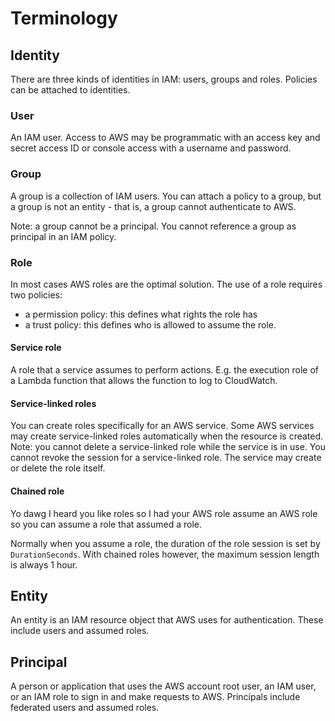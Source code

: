 # Terminology

## Identity&#x20;

There are three kinds of identities in IAM: users, groups and roles. Policies can be attached to identities.&#x20;

### User

An IAM user. Access to AWS may be programmatic with an access key and secret access ID or console access with a username and password.&#x20;

### Group

A group is a collection of IAM users. You can attach a policy to a group, but a group is not an entity - that is, a group cannot authenticate to AWS.

Note: a group cannot be a principal. You cannot reference a group as principal in an IAM policy.&#x20;

### Role

In most cases AWS roles are the optimal solution. The use of a role requires two policies:

* a permission policy: this defines what rights the role has
* a trust policy: this defines who is allowed to assume the role.

#### Service role&#x20;

A role that a service assumes to perform actions. E.g. the execution role of a Lambda function that allows the function to log to CloudWatch.&#x20;

#### Service-linked roles &#x20;

You can create roles specifically for an AWS service. Some AWS services may create service-linked roles automatically when the resource is created. Note: you cannot delete a service-linked role while the service is in use. You cannot revoke the session for a service-linked role. The service may create or delete the role itself.&#x20;

#### Chained role

Yo dawg I heard you like roles so I had your AWS role assume an AWS role so you can assume a role that assumed a role.&#x20;

Normally when you assume a role, the duration of the role session is set by `DurationSeconds`. With chained roles however, the maximum session length is always 1 hour.&#x20;

## Entity

An entity is an IAM resource object that AWS uses for authentication. These include users and assumed roles.&#x20;

## Principal

A person or application that uses the AWS account root user, an IAM user, or an IAM role to sign in and make requests to AWS. Principals include federated users and assumed roles.&#x20;
